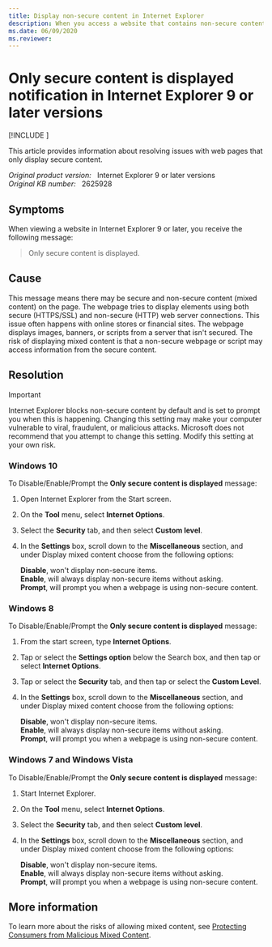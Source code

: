 ```yaml
---
title: Display non-secure content in Internet Explorer
description: When you access a website that contains non-secure content or mixed content, you receive only secure content is displayed.
ms.date: 06/09/2020
ms.reviewer: 
---
```

# Only secure content is displayed notification in Internet Explorer 9 or later versions

[!INCLUDE [](../../../includes/browsers-important.md)]

This article provides information about resolving issues with web pages that only display secure content.

_Original product version:_ &nbsp; Internet Explorer 9 or later versions  
_Original KB number:_ &nbsp; 2625928

## Symptoms

When viewing a website in Internet Explorer 9 or later, you receive the following message:

> Only secure content is displayed.

## Cause

This message means there may be secure and non-secure content (mixed content) on the page. The webpage tries to display elements using both secure (HTTPS/SSL) and non-secure (HTTP) web server connections. This issue often happens with online stores or financial sites. The webpage displays images, banners, or scripts from a server that isn't secured. The risk of displaying mixed content is that a non-secure webpage or script may access information from the secure content.

## Resolution

> [!IMPORTANT]
> Internet Explorer blocks non-secure content by default and is set to prompt you when this is happening. Changing this setting may make your computer vulnerable to viral, fraudulent, or malicious attacks. Microsoft does not recommend that you attempt to change this setting. Modify this setting at your own risk.

### Windows 10

To Disable/Enable/Prompt the **Only secure content is displayed** message:

1. Open Internet Explorer from the Start screen.
2. On the **Tool** menu, select **Internet Options**.
3. Select the **Security** tab, and then select **Custom level**.
4. In the **Settings** box, scroll down to the **Miscellaneous** section, and under Display mixed content choose from the following options:

    **Disable**, won't display non-secure items.  
    **Enable**, will always display non-secure items without asking.  
    **Prompt**, will prompt you when a webpage is using non-secure content.

### Windows 8

To Disable/Enable/Prompt the **Only secure content is displayed** message:

1. From the start screen, type **Internet Options**.
2. Tap or select the **Settings option** below the Search box, and then tap or select **Internet Options**.
3. Tap or select the **Security** tab, and then tap or select the **Custom Level**.
4. In the **Settings** box, scroll down to the **Miscellaneous** section, and under Display mixed content choose from the following options:

    **Disable**, won't display non-secure items.  
    **Enable**, will always display non-secure items without asking.  
    **Prompt**, will prompt you when a webpage is using non-secure content.

### Windows 7 and Windows Vista

To Disable/Enable/Prompt the **Only secure content is displayed** message:

1. Start Internet Explorer.
2. On the **Tool** menu, select **Internet Options**.
3. Select the **Security** tab, and then select **Custom level**.
4. In the **Settings** box, scroll down to the **Miscellaneous** section, and under Display mixed content choose from the following options:

    **Disable**, won't display non-secure items.  
    **Enable**, will always display non-secure items without asking.  
    **Prompt**, will prompt you when a webpage is using non-secure content.  

## More information

To learn more about the risks of allowing mixed content, see [Protecting Consumers from Malicious Mixed Content](/archive/blogs/ie/internet-explorer-9-security-part-4-protecting-consumers-from-malicious-mixed-content).
